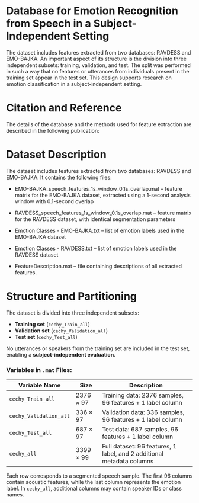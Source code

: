 # Database for Emotion Recognition from Speech in a Subject-Independent Setting

The dataset includes features extracted from two databases: RAVDESS and EMO-BAJKA. An important aspect of its structure is the division into three independent subsets: training, validation, and test. 
The split was performed in such a way that no features or utterances from individuals present in the training set appear in the test set. This design supports research on emotion classification in a subject-independent setting.

# Citation and Reference

The details of the database and the methods used for feature extraction are described in the following publication:

# Dataset Description
The dataset includes features extracted from two databases: RAVDESS and EMO-BAJKA. It contains the following files:

- EMO-BAJKA_speech_features_1s_window_0.1s_overlap.mat – feature matrix for the EMO-BAJKA dataset, extracted using a 1-second analysis window with 0.1-second overlap

- RAVDESS_speech_features_1s_window_0.1s_overlap.mat – feature matrix for the RAVDESS dataset, with identical segmentation parameters

- Emotion Classes - EMO-BAJKA.txt – list of emotion labels used in the EMO-BAJKA dataset

- Emotion Classes - RAVDESS.txt – list of emotion labels used in the RAVDESS dataset

- FeatureDescription.mat – file containing descriptions of all extracted features.

#  Structure and Partitioning

The dataset is divided into three independent subsets:

- **Training set** (`cechy_Train_all`)
- **Validation set** (`cechy_Validation_all`)
- **Test set** (`cechy_Test_all`)

No utterances or speakers from the training set are included in the test set, enabling a **subject-independent evaluation**.

### Variables in `.mat` Files:

| Variable Name           | Size       | Description                                                                 |
|------------------------|------------|-----------------------------------------------------------------------------|
| `cechy_Train_all`      | 2376 × 97  | Training data: 2376 samples, 96 features + 1 label column                   |
| `cechy_Validation_all` | 336 × 97   | Validation data: 336 samples, 96 features + 1 label column                  |
| `cechy_Test_all`       | 687 × 97   | Test data: 687 samples, 96 features + 1 label column                        |
| `cechy_all`            | 3399 × 99  | Full dataset: 96 features, 1 label, and 2 additional metadata columns       |

Each row corresponds to a segmented speech sample. The first 96 columns contain acoustic features, while the last column represents the emotion label. In `cechy_all`, additional columns may contain speaker IDs or class names.
